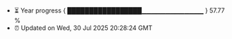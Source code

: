 - ⏳ Year progress { █████████████████▁▁▁▁▁▁▁▁▁▁▁▁▁ } 57.77 %
- ⏰ Updated on Wed, 30 Jul 2025 20:28:24 GMT


